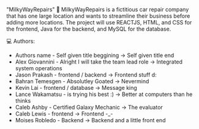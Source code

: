 "MilkyWayRepairs" 🚀
MilkyWayRepairs is a fictitious car repair company that has one large location and wants to streamline their business before adding more locations.
The project will use REACTJS, HTML, and CSS for the frontend, Java for the backend, and MySQL for the database.


💻  Authors:
- Authors name       - Self given title beggining                -> Self given title end
- Alex Giovannini    - Alright I will take the team lead role    -> Integrated system operations
- Jason Prakash      - frontend / backend                        -> Frontend stuff d: 
- Bahran Temesgen    - Absolutley Goated                         -> Nevermind
- Kevin Lai          - frontend / database                       -> Message king
- Lance Wakamatsu    - is trying his best :)                     -> Better at computers than he thinks
- Caleb Ashby        - Certified Galaxy Mechanic                 -> The evaluator
- Caleb Lewis        - frontend                                  -> Frontend -_-
- Moises Robledo     - Backend                                   -> Backend and a little front end
